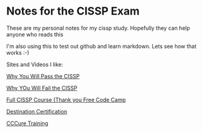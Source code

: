# Notes for the CISSP Exam

These are my personal notes for my cissp study.  Hopefully they can help anyone who reads this

I'm also using this to test out github and learn markdown.  Lets see how that works :-)

Sites and Videos I like:

[Why You Will Pass the CISSP](https://youtu.be/v2Y6Zog8h2A)

[Why YOu Will Fail the CISSP](https://youtu.be/giJFhtws-CE)

[Full CISSP Course (Thank you Free Code Camp](https://youtu.be/M1_v5HBVHWo)

[Destination Certification](https://youtube.com/playlist?list=PLZKdGEfEyJhKWyryIvx_jm1jn6ZMTi7gW)

[CCCure Training](https://www.cccure.education/)